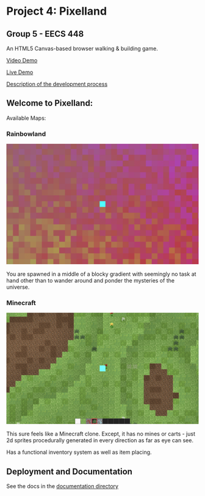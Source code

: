 # Project 4: Pixelland

## Group 5 - EECS 448

An HTML5 Canvas-based browser walking & building game.

[Video Demo](https://www.youtube.com/watch?v=3guzbg383WA)

[Live Demo](https://maxxxxxdlp.github.io/eecs-448-pixelland/eecs-448-project-3/)

[Description of the development process](https://max.patii.uk/projects/pixelland)

## Welcome to Pixelland:

Available Maps:

### Rainbowland

![](documentation/screenshots/rainbowland.png)

You are spawned in a middle of a blocky gradient with seemingly no task at hand
other than to wander around and ponder the mysteries of the universe.

### Minecraft

![](documentation/screenshots/mc.png)


This sure feels like a Minecraft clone. Except, it has no mines or carts - just
2d sprites procedurally generated in every direction as far as eye can see.

Has a functional inventory system as well as item placing.

## Deployment and Documentation

See the docs in the [documentation directory](./documentation/)
